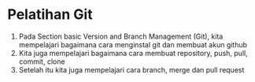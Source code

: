 # Pelatihan Git 
1. Pada Section basic Version and Branch Management (Git), kita mempelajari bagaimana cara menginstal git dan membuat akun github
2. Kita juga mempelajari bagaimana cara membuat repository, push, pull, commit, clone
3. Setelah itu kita juga mempelajari cara branch, merge dan pull request